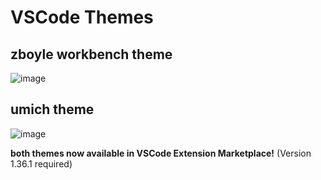 # VSCode Themes

## zboyle workbench theme

![image](https://user-images.githubusercontent.com/33520963/61575031-d5c74980-aa94-11e9-83e5-ce978800b2fe.png)


## umich theme

![image](https://user-images.githubusercontent.com/33520963/61586599-6ad64b00-ab46-11e9-8010-b821612224ad.png)

**both themes now available in VSCode Extension Marketplace!** (Version 1.36.1 required)
